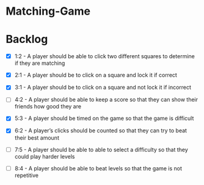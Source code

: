 # Matching-Game

# Backlog
- [X] 1:2 - A player should be able to click two different squares to determine if they are matching
 
- [x] 2:1 - A player should be to click on a square and lock it if correct 
 
- [x] 3:1 - A player should be to click on a square and not lock it if incorrect
 
- [ ] 4:2 - A player should be able to keep a score so that they can show their friends how good they are
 
- [X] 5:3 - A player should be timed on the game so that the game is difficult
 
- [x] 6:2 - A player’s clicks should be counted so that they can try to beat their best amount
 
- [ ] 7:5 - A player should be able to able to select a difficulty so that they could play harder levels
 
- [ ] 8:4 - A player should be able to beat levels so that the game is not repetitive
  
